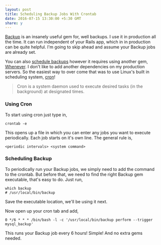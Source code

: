 ```yaml
---
layout: post
title: Scheduling Backup Jobs With Crontab
date: 2016-07-15 13:30:00 +5:30 GMT
share: y
---
```


[Backup](http://backup.github.io/backup/v4/) is an insanely useful gem for, well
backups. I use it in production all the time. It can run independent of your
Rails app, which in in production can be quite helpful. I'm going to skip ahead
and assume your Backup jobs are already set.

You can also [schedule backups](http://backup.github.io/backup/v4/scheduling-backups/)
however it requires using another gem, [Whenever](https://github.com/javan/whenever).
I don't like to add another dependencies on my production servers. So the easiest
way to over come that was to use Linux's built in scheduling system, [cron](https://help.ubuntu.com/community/CronHowto)!

> Cron is a system daemon used to execute desired tasks (in the background) at designated times.

### Using Cron
To start using cron just type in,

```
crontab -e
```

This opens up a file in which you can enter any jobs you want to execute periodically.
Each job starts on it's own line. The general rule is,

```
<periodic intervals> <system command>
```

### Scheduling Backup
To periodically run your Backup jobs, we simply need to add the command to the crontab.
But before that, we need to find the right Backup gem executable, that's easy to do.
Just run,

```
which backup
# /usr/local/bin/backup
```

Save the executable location, we'll be using it next.

Now open up your cron tab and add,

```
0 */6 * * * /bin/bash -l -c '/usr/local/bin/backup perform --trigger mysql_backup'
```
This runs your Backup job every 6 hours! Simple! And no extra gems needed.
